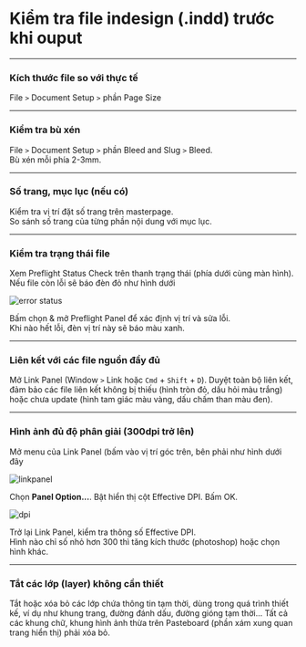 # Kiểm tra file indesign (.indd) trước khi ouput

---

### Kích thước file so với thực tế

File `>` Document Setup `>` phần Page Size

---

### Kiểm tra bù xén

File `>` Document Setup `>` phần Bleed and Slug `>` Bleed.  
Bù xén mỗi phía 2-3mm.

---

### Số trang, mục lục (nếu có)

Kiểm tra vị trí đặt số trang trên masterpage.  
So sánh số trang của từng phần nội dung với mục lục.

---

### Kiểm tra trạng thái file

Xem Preflight Status Check trên thanh trạng thái (phía dưới cùng màn hình). Nếu file còn lỗi sẽ báo đèn đỏ như hình dưới

![error status](https://dl.dropboxusercontent.com/u/335478/Screen-Shot-2016-01-31-at-8.28.07-PM.jpg)

Bấm chọn & mở Preflight Panel để xác định vị trí và sửa lỗi.  
Khi nào hết lỗi, đèn vị trí này sẽ báo màu xanh.

---

### Liên kết với các file nguồn đầy đủ

Mở Link Panel (Window `>` Link hoặc `Cmd` + `Shift` + `D`). Duyệt toàn bộ liên kết, đảm bảo các file liên kết không bị thiếu (hình tròn đỏ, dấu hỏi màu trắng) hoặc chưa update (hình tam giác màu vàng, dấu chấm than màu đen). 

---

### Hình ảnh đủ độ phân giải (300dpi trở lên)

Mở menu của Link Panel (bấm vào vị trí góc trên, bên phải như hình dưới đây

![linkpanel](https://dl.dropboxusercontent.com/u/335478/Screen-Shot-2016-01-31-at-8.13.22-PM.jpg)

Chọn **Panel Option...**. Bật hiển thị cột Effective DPI. Bấm OK.

![dpi](https://dl.dropboxusercontent.com/u/335478/Screen-Shot-2016-01-31-at-8.18.08-PM.jpg)

Trở lại Link Panel, kiểm tra thông số Effective DPI.  
Hình nào chỉ số nhỏ hơn 300 thì tăng kích thước (photoshop) hoặc chọn hình khác.

---

### Tắt các lớp (layer) không cần thiết

Tắt hoặc xóa bỏ các lớp chứa thông tin tạm thời, dùng trong quá trình thiết kế, ví dụ như khung trang, đường đánh dấu, đường gióng tạm thời... Tất cả các khung chữ, khung hình ảnh thừa trên Pasteboard (phần xám xung quan trang hiển thị) phải xóa bỏ.
